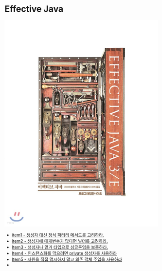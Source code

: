 # Effective Java
![](../img/Effective-Java.png)

* [item1 - 생성자 대신 정식 팩터리 메서드를 고려하라.](effective-java/Item1.md)
* [item2 - 생성자에 매개변수가 많다면 빌더를 고려하라.](effective-java/Item2.md)
* [Item3 - 생성자나 열거 타입으로 싱글톤임을 보증하라.](effective-java/Item3.md)
* [Item4 - 인스턴스화를 막으려면 private 생성자를 사용하라](effective-java/Item4.md)
* [Item5 - 자원을 직접 명시하지 말고 의존 객체 주입을 사용하라](effective-java/Item5.md)
* 